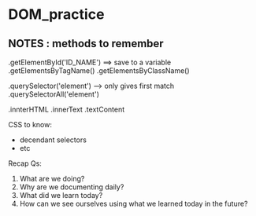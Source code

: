 # DOM_practice


## NOTES : methods to remember
.getElementById('ID_NAME') ==> save to a variable
.getElementsByTagName()
.getElementsByClassName()

.querySelector('element') --> only gives first match
.querySelectorAll('element')

.innterHTML
.innerText
.textContent



CSS to know:
- decendant selectors
- etc


Recap Qs:
1. What are we doing?
2. Why are we documenting daily?
3. What did we learn today?
4. How can we see ourselves using what we learned today in the future?
